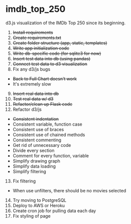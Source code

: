 # imdb_top_250
d3.js visualization of the IMDb Top 250 since its beginning.

1. ~~Install requirements~~
2. ~~Create requirements.txt~~
3. ~~Create folder structure (app, static, templates)~~
4. ~~Write app initialization code~~
5. ~~Write db-specific code (for sqlite3 for now)~~
6. ~~Insert test data into db (using pandas)~~
7. ~~Connect test data to d3 visualization~~
8. Fix any d3/js bugs
  * ~~Back to Full Chart doesn't work~~
  * It's extremely slow
9. ~~Insert real data into db~~
10. ~~Test real data w/ d3~~
11. ~~Refactor/clean up Flask code~~
12. Refactor d3/js
  * ~~Consistent indentation~~
  * Consistent variable, function case
  * Consistent use of braces
  * Consistent use of chained methods
  * Consistent commenting
  * Get rid of unnecessary code
  * Divide every section
  * Comment for every function, variable
  * Simplify drawing graph
  * Simplify data loading
  * Simplify filtering
13. Fix filtering
  * When use unfilters, there should be no movies selected
14. Try moving to PostgreSQL
15. Deploy to AWS or Heroku
16. Create cron job for pulling data each day
17. Fix styling of page